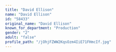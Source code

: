 ```yaml
---
title: "David Ellison"
name: "David Ellison"
id: "58433"
original_name: "David Ellison"
known_for_department: "Production"
gender: "2"
adult: "false"
profile_path: "/jOhjFZWW2KqsOzm4IiE71FHmcIf.jpg"
---
```

